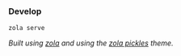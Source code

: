 
### Develop
```
zola serve
```

_Built using [zola][1] and using the [zola pickles][2] theme._

[1]: https://www.getzola.org/
[2]: https://github.com/urbanslug/zola-pickles